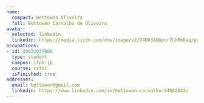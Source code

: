 ```yaml
---
name:
  compact: Bettowen Oliveira
  full: Bettowen Carvalho de Oliveira
avatar:
  selected: linkedin
  linkedin: https://media.licdn.com/dms/image/v2/D4D03AQGpqr7LkRbDag/profile-displayphoto-shrink_400_400/profile-displayphoto-shrink_400_400/0/1687126531180?e=1732752000&v=beta&t=3eoZbyxfmtajTKRxlgJ0-AqcPfn-0bqnmYyNiHGl18Y
occupations:
- id: 20031037008
  type: student
  campus: ifpb-jp
  course: cstsi
  isFinished: true
addresses:
  email: bettowen@gmail.com
  linkedin: https://www.linkedin.com/in/bettowen-carvalho-94962843/
---
```

